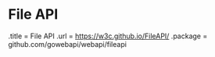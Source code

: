 # File API

.title = File API
.url = <https://w3c.github.io/FileAPI/>
.package = github.com/gowebapi/webapi/fileapi
